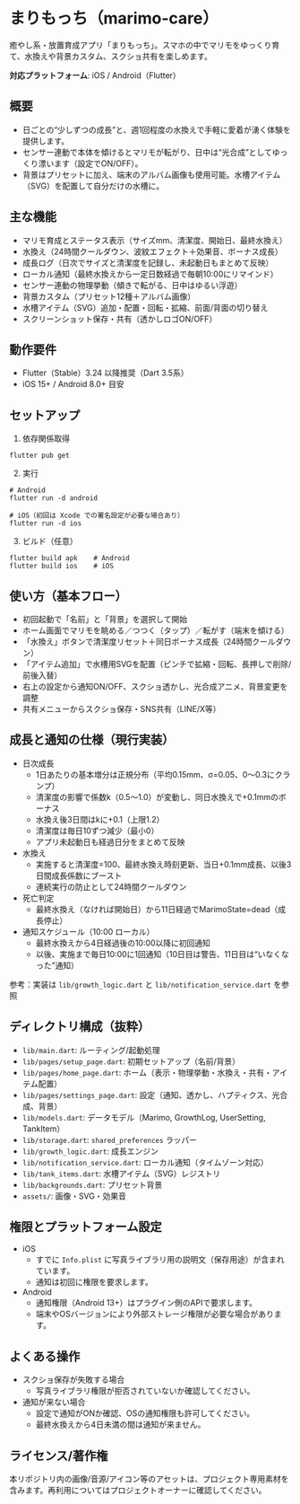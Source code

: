 # まりもっち（marimo-care）

癒やし系・放置育成アプリ「まりもっち」。スマホの中でマリモをゆっくり育て、水換えや背景カスタム、スクショ共有を楽しめます。

**対応プラットフォーム**: iOS / Android（Flutter）

## 概要
- 日ごとの“少しずつの成長”と、週1回程度の水換えで手軽に愛着が湧く体験を提供します。
- センサー連動で本体を傾けるとマリモが転がり、日中は“光合成”としてゆっくり漂います（設定でON/OFF）。
- 背景はプリセットに加え、端末のアルバム画像も使用可能。水槽アイテム（SVG）を配置して自分だけの水槽に。

## 主な機能
- マリモ育成とステータス表示（サイズmm、清潔度、開始日、最終水換え）
- 水換え（24時間クールダウン、波紋エフェクト＋効果音、ボーナス成長）
- 成長ログ（日次でサイズと清潔度を記録し、未起動日もまとめて反映）
- ローカル通知（最終水換えから一定日数経過で毎朝10:00にリマインド）
- センサー連動の物理挙動（傾きで転がる、日中はゆるい浮遊）
- 背景カスタム（プリセット12種＋アルバム画像）
- 水槽アイテム（SVG）追加・配置・回転・拡縮、前面/背面の切り替え
- スクリーンショット保存・共有（透かしロゴON/OFF）

## 動作要件
- Flutter（Stable）3.24 以降推奨（Dart 3.5系）
- iOS 15+ / Android 8.0+ 目安

## セットアップ
1) 依存関係取得
```
flutter pub get
```

2) 実行
```
# Android
flutter run -d android

# iOS（初回は Xcode での署名設定が必要な場合あり）
flutter run -d ios
```

3) ビルド（任意）
```
flutter build apk    # Android
flutter build ios    # iOS
```

## 使い方（基本フロー）
- 初回起動で「名前」と「背景」を選択して開始
- ホーム画面でマリモを眺める／つつく（タップ）／転がす（端末を傾ける）
- 「水換え」ボタンで清潔度リセット＋同日ボーナス成長（24時間クールダウン）
- 「アイテム追加」で水槽用SVGを配置（ピンチで拡縮・回転、長押しで削除/前後入替）
- 右上の設定から通知ON/OFF、スクショ透かし、光合成アニメ、背景変更を調整
- 共有メニューからスクショ保存・SNS共有（LINE/X等）

## 成長と通知の仕様（現行実装）
- 日次成長
  - 1日あたりの基本増分は正規分布（平均0.15mm、σ=0.05、0〜0.3にクランプ）
  - 清潔度の影響で係数k（0.5〜1.0）が変動し、同日水換えで+0.1mmのボーナス
  - 水換え後3日間はkに+0.1（上限1.2）
  - 清潔度は毎日10ずつ減少（最小0）
  - アプリ未起動日も経過日分をまとめて反映
- 水換え
  - 実施すると清潔度=100、最終水換え時刻更新、当日+0.1mm成長、以後3日間成長係数にブースト
  - 連続実行の防止として24時間クールダウン
- 死亡判定
  - 最終水換え（なければ開始日）から11日経過でMarimoState=dead（成長停止）
- 通知スケジュール（10:00 ローカル）
  - 最終水換えから4日経過後の10:00以降に初回通知
  - 以後、実施まで毎日10:00に1回通知（10日目は警告、11日目は“いなくなった”通知）

参考：実装は `lib/growth_logic.dart` と `lib/notification_service.dart` を参照

## ディレクトリ構成（抜粋）
- `lib/main.dart`: ルーティング/起動処理
- `lib/pages/setup_page.dart`: 初期セットアップ（名前/背景）
- `lib/pages/home_page.dart`: ホーム（表示・物理挙動・水換え・共有・アイテム配置）
- `lib/pages/settings_page.dart`: 設定（通知、透かし、ハプティクス、光合成、背景）
- `lib/models.dart`: データモデル（Marimo, GrowthLog, UserSetting, TankItem）
- `lib/storage.dart`: `shared_preferences` ラッパー
- `lib/growth_logic.dart`: 成長エンジン
- `lib/notification_service.dart`: ローカル通知（タイムゾーン対応）
- `lib/tank_items.dart`: 水槽アイテム（SVG）レジストリ
- `lib/backgrounds.dart`: プリセット背景
- `assets/`: 画像・SVG・効果音

## 権限とプラットフォーム設定
- iOS
  - すでに `Info.plist` に写真ライブラリ用の説明文（保存用途）が含まれています。
  - 通知は初回に権限を要求します。
- Android
  - 通知権限（Android 13+）はプラグイン側のAPIで要求します。
  - 端末やOSバージョンにより外部ストレージ権限が必要な場合があります。

## よくある操作
- スクショ保存が失敗する場合
  - 写真ライブラリ権限が拒否されていないか確認してください。
- 通知が来ない場合
  - 設定で通知がONか確認、OSの通知権限も許可してください。
  - 最終水換えから4日未満の間は通知が来ません。

## ライセンス/著作権
本リポジトリ内の画像/音源/アイコン等のアセットは、プロジェクト専用素材を含みます。再利用についてはプロジェクトオーナーに確認してください。
